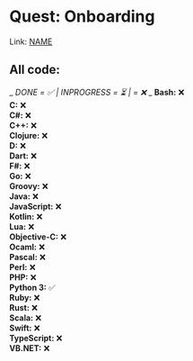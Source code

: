 # Quest: Onboarding
Link: [NAME](page)

## All code:
_ _DONE = ✅ | INPROGRESS = ⏳ |  = ❌_ _
**Bash:** ❌ <br />
**C:** ❌ <br />
**C#:** ❌ <br />
**C++:** ❌ <br />
**Clojure:** ❌ <br />
**D:** ❌ <br />
**Dart:** ❌ <br />
**F#:** ❌ <br />
**Go:** ❌ <br />
**Groovy:** ❌ <br />
**Java:** ❌ <br />
**JavaScript:** ❌ <br />
**Kotlin:** ❌ <br />
**Lua:** ❌ <br />
**Objective-C:** ❌ <br />
**Ocaml:** ❌ <br />
**Pascal:** ❌ <br />
**Perl:** ❌ <br />
**PHP:** ❌ <br />
**Python 3:** ✅ <br />
**Ruby:** ❌ <br />
**Rust:** ❌ <br />
**Scala:** ❌ <br />
**Swift:** ❌ <br />
**TypeScript:** ❌ <br />
**VB.NET:** ❌ <br />